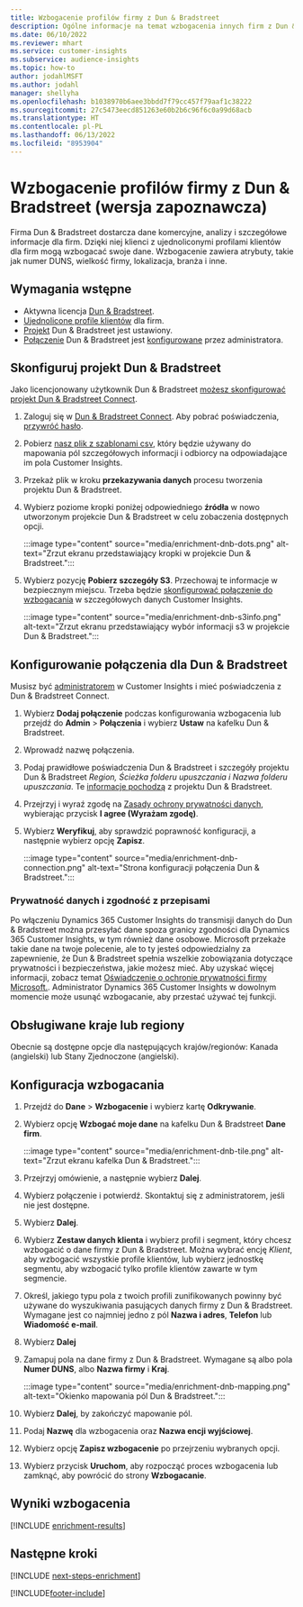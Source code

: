 ```yaml
---
title: Wzbogacenie profilów firmy z Dun & Bradstreet
description: Ogólne informacje na temat wzbogacenia innych firm z Dun & Bradstreet.
ms.date: 06/10/2022
ms.reviewer: mhart
ms.service: customer-insights
ms.subservice: audience-insights
ms.topic: how-to
author: jodahlMSFT
ms.author: jodahl
manager: shellyha
ms.openlocfilehash: b1038970b6aee3bbdd7f79cc457f79aaf1c38222
ms.sourcegitcommit: 27c5473eecd851263e60b2b6c96f6c0a99d68acb
ms.translationtype: HT
ms.contentlocale: pl-PL
ms.lasthandoff: 06/13/2022
ms.locfileid: "8953904"
---
```

# <a name="enrichment-of-company-profiles-with-dun--bradstreet-preview"></a>Wzbogacenie profilów firmy z Dun & Bradstreet (wersja zapoznawcza)

Firma Dun & Bradstreet dostarcza dane komercyjne, analizy i szczegółowe informacje dla firm. Dzięki niej klienci z ujednoliconymi profilami klientów dla firm mogą wzbogacać swoje dane. Wzbogacenie zawiera atrybuty, takie jak numer DUNS, wielkość firmy, lokalizacja, branża i inne.

## <a name="prerequisites"></a>Wymagania wstępne

- Aktywna licencja [Dun & Bradstreet](https://www.dnb.com/marketing/media/give-your-data-a-boost.html?source=microsoft_audience_insights).
- [Ujednolicone profile klientów](customer-profiles.md) dla firm.
- [Projekt](#set-up-your-dun--bradstreet-project) Dun & Bradstreet jest ustawiony.
- [Połączenie](connections.md) Dun & Bradstreet jest [konfigurowane](#configure-a-connection-for-dun--bradstreet) przez administratora.

## <a name="set-up-your-dun--bradstreet-project"></a>Skonfiguruj projekt Dun & Bradstreet

Jako licencjonowany użytkownik Dun & Bradstreet [możesz skonfigurować projekt Dun & Bradstreet Connect](https://connect.dnb.com?lead_source=microsoft_audienceinsights).

1. Zaloguj się w [Dun & Bradstreet Connect](https://connect.dnb.com?lead_source=microsoft_audienceinsights). Aby pobrać poświadczenia, [przywróć hasło](https://sso.dnb.com/signin/forgot-password?lead_source=microsoft_audienceinsights).

1. Pobierz [nasz plik z szablonami csv](https://c360devenrichment.blob.core.windows.net/mapping/DnBCIdatamapping.csv), który będzie używany do mapowania pól szczegółowych informacji i odbiorcy na odpowiadające im pola Customer Insights.

1. Przekaż plik w kroku **przekazywania danych** procesu tworzenia projektu Dun & Bradstreet.

1. Wybierz poziome kropki poniżej odpowiedniego **źródła** w nowo utworzonym projekcie Dun & Bradstreet w celu zobaczenia dostępnych opcji.

   :::image type="content" source="media/enrichment-dnb-dots.png" alt-text="Zrzut ekranu przedstawiający kropki w projekcie Dun & Bradstreet.":::

1. Wybierz pozycję **Pobierz szczegóły S3**. Przechowaj te informacje w bezpiecznym miejscu. Trzeba będzie [skonfigurować połączenie do wzbogacania](#configure-a-connection-for-dun--bradstreet) w szczegółowych danych Customer Insights.

   :::image type="content" source="media/enrichment-dnb-s3info.png" alt-text="Zrzut ekranu przedstawiający wybór informacji s3 w projekcie Dun & Bradstreet.":::

## <a name="configure-a-connection-for-dun--bradstreet"></a>Konfigurowanie połączenia dla Dun & Bradstreet

Musisz być [administratorem](permissions.md#admin) w Customer Insights i mieć poświadczenia z Dun & Bradstreet Connect.

1. Wybierz **Dodaj połączenie** podczas konfigurowania wzbogacenia lub przejdź do **Admin** > **Połączenia** i wybierz **Ustaw** na kafelku Dun & Bradstreet.

1. Wprowadź nazwę połączenia.

1. Podaj prawidłowe poświadczenia Dun & Bradstreet i szczegóły projektu Dun & Bradstreet *Region, Ścieżka folderu upuszczania i Nazwa folderu upuszczania*. Te [informacje pochodzą](#set-up-your-dun--bradstreet-project) z projektu Dun & Bradstreet.

1. Przejrzyj i wyraź zgodę na [Zasady ochrony prywatności danych](#data-privacy-and-compliance), wybierając przycisk **I agree (Wyrażam zgodę)**.

1. Wybierz **Weryfikuj**, aby sprawdzić poprawność konfiguracji, a następnie wybierz opcję **Zapisz**.

   :::image type="content" source="media/enrichment-dnb-connection.png" alt-text="Strona konfiguracji połączenia Dun & Bradstreet.":::

### <a name="data-privacy-and-compliance"></a>Prywatność danych i zgodność z przepisami

Po włączeniu Dynamics 365 Customer Insights do transmisji danych do Dun & Bradstreet można przesyłać dane spoza granicy zgodności dla Dynamics 365 Customer Insights, w tym również dane osobowe. Microsoft przekaże takie dane na twoje polecenie, ale to ty jesteś odpowiedzialny za zapewnienie, że Dun & Bradstreet spełnia wszelkie zobowiązania dotyczące prywatności i bezpieczeństwa, jakie możesz mieć. Aby uzyskać więcej informacji, zobacz temat [Oświadczenie o ochronie prywatności firmy Microsoft.](https://go.microsoft.com/fwlink/?linkid=396732).
Administrator Dynamics 365 Customer Insights w dowolnym momencie może usunąć wzbogacanie, aby przestać używać tej funkcji.

## <a name="supported-countries-or-regions"></a>Obsługiwane kraje lub regiony

Obecnie są dostępne opcje dla następujących krajów/regionów: Kanada (angielski) lub Stany Zjednoczone (angielski).

## <a name="configure-the-enrichment"></a>Konfiguracja wzbogacania

1. Przejdź do **Dane** > **Wzbogacenie** i wybierz kartę **Odkrywanie**.

1. Wybierz opcję **Wzbogać moje dane** na kafelku Dun & Bradstreet **Dane firm**.

   :::image type="content" source="media/enrichment-dnb-tile.png" alt-text="Zrzut ekranu kafelka Dun & Bradstreet.":::

1. Przejrzyj omówienie, a następnie wybierz **Dalej**.

1. Wybierz połączenie i potwierdź. Skontaktuj się z administratorem, jeśli nie jest dostępne.

1. Wybierz **Dalej**.

1. Wybierz **Zestaw danych klienta** i wybierz profil i segment, który chcesz wzbogacić o dane firmy z Dun & Bradstreet. Można wybrać encję *Klient*, aby wzbogacić wszystkie profile klientów, lub wybierz jednostkę segmentu, aby wzbogacić tylko profile klientów zawarte w tym segmencie.

1. Określ, jakiego typu pola z twoich profili zunifikowanych powinny być używane do wyszukiwania pasujących danych firmy z Dun & Bradstreet. Wymagane jest co najmniej jedno z pól **Nazwa i adres**, **Telefon** lub **Wiadomość e-mail**.

1. Wybierz **Dalej**

1. Zamapuj pola na dane firmy z Dun & Bradstreet. Wymagane są albo pola **Numer DUNS**, albo **Nazwa firmy** i **Kraj**.

      :::image type="content" source="media/enrichment-dnb-mapping.png" alt-text="Okienko mapowania pól Dun & Bradstreet.":::

1. Wybierz **Dalej**, by zakończyć mapowanie pól.

1. Podaj **Nazwę** dla wzbogacenia oraz **Nazwa encji wyjściowej**.

1. Wybierz opcję **Zapisz wzbogacenie** po przejrzeniu wybranych opcji.

1. Wybierz przycisk **Uruchom**, aby rozpocząć proces wzbogacenia lub zamknąć, aby powrócić do strony **Wzbogacanie**.

## <a name="enrichment-results"></a>Wyniki wzbogacenia

[!INCLUDE [enrichment-results](includes/enrichment-results.md)]

## <a name="next-steps"></a>Następne kroki

[!INCLUDE [next-steps-enrichment](includes/next-steps-enrichment.md)]

[!INCLUDE[footer-include](includes/footer-banner.md)]
